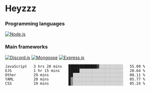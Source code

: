 # Heyzzz  

### Programming languages  

[![Node.js](https://img.shields.io/badge/-Node.js-262626?style=for-the-badge)](https://nodejs.org/ru)

### Main frameworks

[![Discord.js](https://img.shields.io/badge/-Discord.js-262626?style=for-the-badge)](https://www.npmjs.com/package/discord.js) [![Mongoose](https://img.shields.io/badge/-Mongoose-262626?style=for-the-badge)](https://www.npmjs.com/package/mongoose) [![Express.js](https://img.shields.io/badge/-Express.js-262626?style=for-the-badge)](https://www.npmjs.com/package/express)
<!--START_SECTION:waka-->
```text
JavaScript   3 hrs 20 mins   █████████████▓░░░░░░░░░░░   55.09 % 
EJS          1 hr 15 mins    █████░░░░░░░░░░░░░░░░░░░░   20.64 % 
Other        29 mins         ██░░░░░░░░░░░░░░░░░░░░░░░   08.11 % 
YAML         20 mins         █▒░░░░░░░░░░░░░░░░░░░░░░░   05.77 % 
CSS          19 mins         █▒░░░░░░░░░░░░░░░░░░░░░░░   05.24 % 
```
<!--END_SECTION:waka-->
